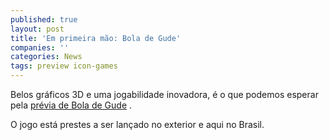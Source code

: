 ```yaml
---
published: true
layout: post
title: 'Em primeira mão: Bola de Gude'
companies: ''
categories: News
tags: preview icon-games
---
```

Belos gráficos 3D e uma jogabilidade inovadora, é o que podemos esperar pela <a href="{{ site.baseurl }}/2005/11/16/previa-de-bola-de-gude/">prévia de Bola de Gude</a>
.

O jogo está prestes a ser lançado no exterior e aqui no Brasil.